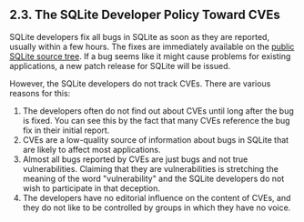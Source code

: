 ## 2\.3\. The SQLite Developer Policy Toward CVEs


SQLite developers fix all bugs in SQLite as soon as they are reported,
usually within a few hours. The fixes are immediately available on the
[public SQLite source tree](https://sqlite.org/src/timeline).
If a bug seems like it might cause problems for existing applications,
a new patch release for SQLite will be issued.



However, the SQLite developers do not track CVEs. There are 
various reasons for this:



1. The developers often do not find out about CVEs until long after the
bug is fixed. You can see this by the fact that many CVEs reference the
bug fix in their initial report.
2. CVEs are a low\-quality source of information about bugs in SQLite
that are likely to affect most applications.
3. Almost all bugs reported by CVEs are just bugs and not
true vulnerabilities. Claiming that they are vulnerabilities is
stretching the meaning of the word "vulnerability" and the SQLite
developers do not wish to participate in that deception.
4. The developers have no editorial influence on the content of CVEs,
and they do not like to be controlled by groups in which they have
no voice.



